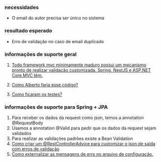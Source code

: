 ### **necessidades**

*   O email do autor precisa ser único no sistema

### **resultado esperado**

*   Erro de validação no caso de email duplicado

### **informações de suporte geral**

1.  [Todo framework mvc minimamente maduro possui um mecanismo pronto de realizar validação customizada. Spring, NestJS e ASP.NET Core MVC têm.](https://youtu.be/YXF8Ll64tfk)

2.  [Como Alberto faria esse código?](https://youtu.be/V7qisGKD9nI)
3. [Como ficaram os testes?](https://youtu.be/laJV7AYOTy4)

### informações de suporte para Spring + JPA

1.  Para receber os dados da request como json, temos a annotation @RequestBody
2.  Usamos a annotation @Valid para pedir que os dados da request sejam validados
3.  Para realizar as validações padrões existe a Bean Validation
4.  [Como criar um @RestControllerAdvice para customizar o json de saída com erros de validação](https://youtu.be/LlX6zoGwQQA)
5.  [Como externalizar as mensagens de erro no arquivo de configuração.](https://youtu.be/Fsl5E-BGHuU)

</div>
